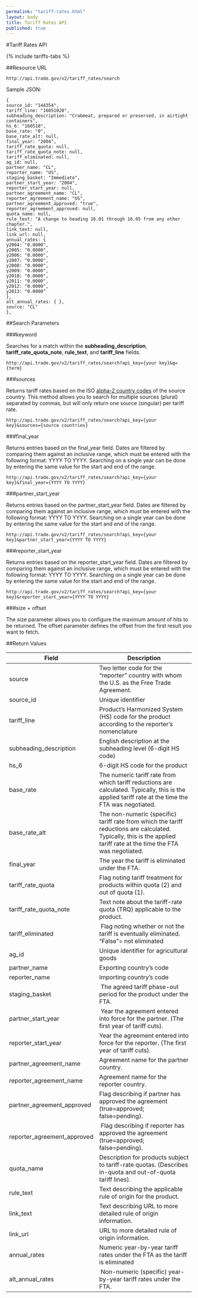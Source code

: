 ```yaml
---
permalink: "tariff-rates.html"
layout: body
title: Tariff Rates API
published: true
---
```


#Tariff Rates API

{% include tariffs-tabs %}

##Resource URL

    http://api.trade.gov/v2/tariff_rates/search
    
Sample JSON:

	{
	source_id: "144354",
	tariff_line: "16051020",
	subheading_description: "Crabmeat, prepared or preserved, in airtight containers",
	hs_6: "160510",
	base_rate: "0",
	base_rate_alt: null,
	final_year: "2004",
	tariff_rate_quota: null,
	tariff_rate_quota_note: null,
	tariff_eliminated: null,
	ag_id: null,
	partner_name: "CL",
	reporter_name: "US",
	staging_basket: "Immediate",
	partner_start_year: "2004",
	reporter_start_year: null,
	partner_agreement_name: "CL",
	reporter_agreement_name: "US",
	partner_agreement_approved: "true",
	reporter_agreement_approved: null,
	quota_name: null,
	rule_text: "A change to heading 16.01 through 16.05 from any other chapter.",
	link_text: null,
	link_url: null,
	annual_rates: {
	y2004: "0.0000",
	y2005: "0.0000",
	y2006: "0.0000",
	y2007: "0.0000",
	y2008: "0.0000",
	y2009: "0.0000",
	y2010: "0.0000",
	y2011: "0.0000",
	y2012: "0.0000",
	y2013: "0.0000"
	},
	alt_annual_rates: { },
	source: "CL"
	},

##Search Parameters

###keyword

Searches for a match within the **subheading_description**, **tariff_rate_quota_note**, **rule_text**, and **tariff_line** fields.

    http://api.trade.gov/v2/tariff_rates/search?api_key={your key}&q={term}

<!---    
**_Example_**

[http://api.trade.gov/v2/tariff_rates/search?q=horses](http://api.trade.gov/v2/tariff_rates/search?q=horses)
-->

###sources

Returns tariff rates based on the ISO [alpha-2 country codes](http://www.iso.org/iso/home/standards/country_codes/country_names_and_code_elements.htm) of the source country.  This method allows you to search for multiple sources (plural) separated by commas, but will only return one source (singular) per tariff rate.

	http://api.trade.gov/v2/tariff_rates/search?api_key={your key}&sources={source countries}

<!---    
**_Example_**

[http://api.trade.gov/v2/tariff_rates/search?sources=GT,AU](http://api.trade.gov/v2/tariff_rates/search?sources=GT,AU)
-->

###final_year

Returns entries based on the final_year field.  Dates are filtered by comparing them against an inclusive range, which must be entered with the following format:  YYYY TO YYYY.  Searching on a single year can be done by entering the same value for the start and end of the range.


    http://api.trade.gov/v2/tariff_rates/search?api_key={your key}&final_year={YYYY TO YYYY}

<!---    
**_Example_**

[http://api.trade.gov/v2/tariff_rates/search?final_year=2005 TO 2006](http://api.trade.gov/v2/tariff_rates/search?final_year=2005 TO 2006)
-->

###partner_start_year

Returns entries based on the partner_start_year field.  Dates are filtered by comparing them against an inclusive range, which must be entered with the following format:  YYYY TO YYYY.  Searching on a single year can be done by entering the same value for the start and end of the range.


    http://api.trade.gov/v2/tariff_rates/search?api_key={your key}&partner_start_year={YYYY TO YYYY}

<!---    
**_Example_**

[http://api.trade.gov/v2/tariff_rates/search?partner_start_year=2005 TO 2006](http://api.trade.gov/v2/tariff_rates/search?partner_start_year=2005 TO 2006)
-->

###reporter_start_year

Returns entries based on the reporter_start_year field.  Dates are filtered by comparing them against an inclusive range, which must be entered with the following format:  YYYY TO YYYY.  Searching on a single year can be done by entering the same value for the start and end of the range.


    http://api.trade.gov/v2/tariff_rates/search?api_key={your key}&reporter_start_year={YYYY TO YYYY}

<!---    
**_Example_**

[http://api.trade.gov/v2/tariff_rates/search?reporter_start_year=2005 TO 2006](http://api.trade.gov/v2/tariff_rates/search?reporter_start_year=2005 TO 2006)
-->

###size + offset

The size parameter allows you to configure the maximum amount of hits to be returned. The offset parameter defines the offset from the first result you want to fetch.

<!---    
**_Example_**

[http://api.trade.gov/v2/tariff_rates/search?size=1&offset=1](http://api.trade.gov/v2/tariff_rates/search?size=1&offset=1)
-->

##Return Values

| Field                        | Description                             |
| ------------------           | --------------------------------------- |
| source                       |    Two letter code for the “reporter” country with whom the U.S. as the Free Trade Agreement.   |
| source_id                    | Unique identifier            |
| tariff_line         	       | Product’s Harmonized System (HS) code for the product according to the reporter’s nomenclature |
| subheading_description       |  English description at the subheading level (6-digit HS code)  |
| hs_6                         | 6-digit HS code for the product |
| base_rate                    | The numeric tariff rate from which tariff reductions are calculated.  Typically, this is the applied tariff rate at the time the FTA was negotiated. |
| base_rate_alt                |    The non-numeric (specific) tariff rate from which the tariff reductions are calculated.  Typically, this is the applied tariff rate at the time the FTA was negotiated.     |
| final_year                   |   The year the tariff is eliminated under the FTA.    |
| tariff_rate_quota            |   Flag noting tariff treatment for products within quota (2) and out of quota (1).    |
| tariff_rate_quota_note       |   Text note about the tariff-rate quota (TRQ) applicable to the product.    |
| tariff_eliminated            |    Flag noting whether or not the tariff is eventually eliminated.  “False”= not eliminated    |
| ag_id                        |   Unique identifier for agricultural goods    |
| partner_name                 |    Exporting country’s code   |
| reporter_name                |    Importing country’s code   |
| staging_basket               |     The agreed tariff phase-out period for the product under the FTA.   |
| partner_start_year           |    Year the agreement entered into force for the partner.  (The first year of tariff cuts).    |
| reporter_start_year          |   Year the agreement entered into force for the reporter.  (The first year of tariff cuts).    |
| partner_agreement_name       |   Agreement name for the partner country.    |
| reporter_agreement_name      |   Agreement name for the reporter country.    |
| partner_agreement_approved   |   Flag describing if partner has approved the agreement (true=approved; false=pending).    |
| reporter_agreement_approved  |    Flag describing if reporter has approved the agreement (true=approved; false=pending).    |
| quota_name                   |   Description for products subject to tariff-rate quotas.  (Describes in-quota and out-of-quota tariff lines).    |
| rule_text                    |   Text describing the applicable rule of origin for the product.    |
| link_text                    |   Text describing URL to more detailed rule of origin information.    |
| link_url                     |    URL to more detailed rule of origin information.   |
| annual_rates                 |  Numeric year-by-year tariff rates under the FTA as the tariff is eliminated    |
| alt_annual_rates             |    Non-numeric (specific) year-by-year tariff rates under the FTA.    |
